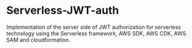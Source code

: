 # Serverless-JWT-auth
Implementation of the server side of JWT authorization for serverless technology using the Serverless framework, AWS SDK, AWS CDK, AWS SAM and cloudformation.
